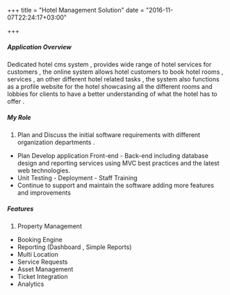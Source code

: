 +++
title = "Hotel Management Solution"
date = "2016-11-07T22:24:17+03:00"

+++

##### Application Overview

Dedicated hotel cms system , provides wide range of hotel services for customers , the online system allows hotel customers to book hotel rooms , services , an other different hotel related tasks , the system also functions as a profile website for the hotel showcasing all the different rooms and lobbies for clients to have a better understanding of what the hotel has to offer .

##### My Role
1. Plan and Discuss the initial software requirements with different organization departments .
* Plan Develop application Front-end - Back-end including database design and reporting services using MVC best practices and the latest web technologies.
* Unit Testing - Deployment - Staff Training
* Continue to support and maintain the software adding more features and improvements

##### Features
1. Property Management
* Booking Engine
* Reporting (Dashboard , Simple Reports)
* Multi Location
* Service Requests
* Asset Management
* Ticket Integration
* Analytics
